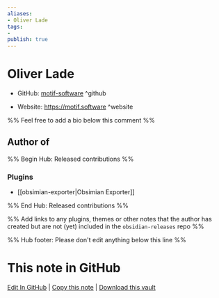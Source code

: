 ```yaml
---
aliases:
- Oliver Lade
tags:
- 
publish: true
---
```


# Oliver Lade

- GitHub: [motif-software](https://github.com/motif-software/) ^github
<!-- - Discord: `@` ^discord-->
- Website: <https://motif.software> ^website
<!-- - [[Publish sites|Publish site]]: ^publish-->

%% Feel free to add a bio below this comment %%


## Author of

%% Begin Hub: Released contributions %%
### Plugins
- [[obsimian-exporter|Obsimian Exporter]]

%% End Hub: Released contributions %%

%% Add links to any plugins, themes or other notes that the author has created but are not (yet) included in the `obsidian-releases` repo %%

<!--
### Unlisted plugins

- 
-->

<!--
### Others

- 
-->

<!--
## Sponsor this author

- [[GitHub sponsors]]: [Sponsor @motif-software on GitHub Sponsors](https://github.com/sponsors/motif-software) ^github-sponsor
- [[Buy me a coffee]]: ^buy-me-a-coffee
- [[PayPal]]: ^paypal
- [[Patreon]]: ^patreon

-->

<!--
## Follow this author

- [[YouTube Channels|On YouTube]]: ^youtube
- Twitter: ^twitter
- ...
-->

%% Hub footer: Please don't edit anything below this line %%

# This note in GitHub

<span class="git-footer">[Edit In GitHub](https://github.dev/obsidian-community/obsidian-hub/blob/main/01%20-%20Community/People/motif-software.md "git-hub-edit-note") | [Copy this note](https://raw.githubusercontent.com/obsidian-community/obsidian-hub/main/01%20-%20Community/People/motif-software.md "git-hub-copy-note") | [Download this vault](https://github.com/obsidian-community/obsidian-hub/archive/refs/heads/main.zip "git-hub-download-vault") </span>